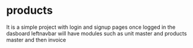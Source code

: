 # products
It is a simple project with login and signup pages once logged in the dasboard  leftnavbar will have modules such as unit master and products master and then invoice  
